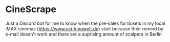 # CineScrape
Just a Discord bot for me to know when the pre-sales for tickets in my local IMAX cinemas (https://www.uci-kinowelt.de) 
start because their remind by e-mail doesn't work and there are a suprising amount of scalpers in Berlin 
